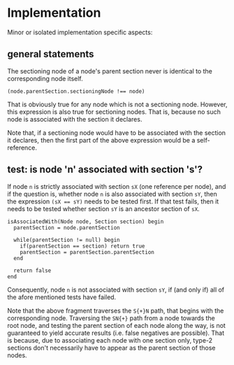 
<!-- ======================================================================= -->
# Implementation

Minor or isolated implementation specific aspects:

<!-- ======================================================================= -->
## general statements

The sectioning node of a node's parent section
never is identical to the corresponding node itself.

```
(node.parentSection.sectioningNode !== node)
```

That is obviously true for any node which is not a sectioning node. However,
this expression is also true for sectioning nodes. That is, because no such
node is associated with the section it declares.

Note that, if a sectioning node would have to be associated with the section it
declares, then the first part of the above expression would be a self-reference.

<!-- ======================================================================= -->
## test: is node 'n' associated with section 's'?

If node `n` is strictly associated with section `sX` (one reference per node),
and if the question is, whether node `n` is also associated with section `sY`,
then the expression `(sX == sY)` needs to be tested first. If that test fails,
then it needs to be tested whether section `sY` is an ancestor section of `sX`.

```
isAssociatedWith(Node node, Section section) begin
  parentSection = node.parentSection
  
  while(parentSection != null) begin
    if(parentSection == section) return true
    parentSection = parentSection.parentSection
  end
  
  return false
end
```

Consequently, node `n` is not associated with section `sY`,
if (and only if) all of the afore mentioned tests have failed.

Note that the above fragment traverses the `S{+}N` path, that begins with
the corresponding node. Traversing the `SN{+}` path from a node towards the
root node, and testing the parent section of each node along the way, is not
guaranteed to yield accurate results (i.e. false negatives are possible). That
is because, due to associating each node with one section only, type-2 sections
don't necessarily have to appear as the parent section of those nodes.
